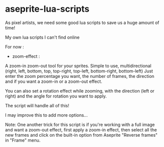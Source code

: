 # aseprite-lua-scripts

As pixel artists, we need some good lua scripts to save us a huge amount of time!

My own lua scripts I can't find online

For now :

- zoom-effect :

A zoom-in zoom-out tool for your sprites. Simple to use, multidirectional (right, left, bottom, top, top-right, top-left, bottom-right, bottom-left)
Just enter the zoom percentage you want, the number of frames, the direction and if you want a zoom-in or a zoom-out effect. 

You can also set a rotation effect while zooming, with the direction (left or right) and the angle for rotation you want to apply.

The script will handle all of this!

I may improve this to add more options...

Note: One another trick for this script is if you're working with a full image and want a zoom-out effect, first apply a zoom-in effect, then  select all the new frames and click on the built-in option from Aseprite "Reverse frames" in "Frame" menu.
